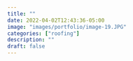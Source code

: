 ```yaml
---
title: ""
date: 2022-04-02T12:43:36-05:00
image: "images/portfolio/image-19.JPG"
categories: ["roofing"]
description: ""
draft: false
---
```



